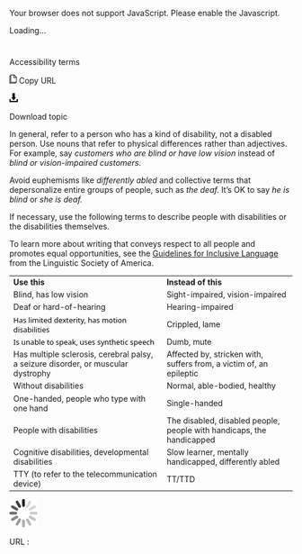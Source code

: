﻿Your browser does not support JavaScript. Please enable the Javascript.

Loading...

# 

Accessibility terms

![Copy URL](accessibility-terms_files/Copy.png)
Copy URL

![Download](accessibility-terms_files/Download.png)

Download topic

In
general, refer to a person who has a kind of disability, not a
disabled person. Use nouns that refer to physical differences
rather than adjectives. For example, say *customers who are blind or have low vision* instead of *blind or vision-impaired customers*. 

Avoid euphemisms like *differently abled* and collective terms that depersonalize entire groups of people, such as *the deaf.* It’s OK to say *he is blind* or *she is deaf.*

If necessary, use the following terms to describe people with disabilities or the disabilities themselves.

To learn more about writing that conveys respect to all people and promotes equal opportunities, see the [Guidelines for Inclusive Language](http://www.linguisticsociety.org/content/guidelines-inclusive-language "Linguistic Society of America's guidelines for inclusive language") from the Linguistic Society of America.

<table>
<tbody>
<tr class="odd">
<td><b>Use this</b></td>
<td><b>Instead of this</b></td>
</tr>
<tr class="even">
<td><div>
Blind, has low vision
</div></td>
<td><div>
Sight-impaired, vision-impaired
</div></td>
</tr>
<tr class="odd">
<td>Deaf or hard-of-hearing</td>
<td>Hearing-impaired</td>
</tr>
<tr class="even">
<td><div>
<span style="color: black; line-height: 107%; font-family: Segoe UI; font-size: small; mso-bidi-font-size: 11.0pt; mso-fareast-font-family: &quot;Times New Roman&quot;; mso-ansi-language: EN-US; mso-fareast-language: EN-US; mso-bidi-language: AR-SA; mso-themecolor: text1;">Has limited dexterity, has motion disabilities</span>
</div></td>
<td><div>
Crippled, lame
</div></td>
</tr>
<tr class="odd">
<td><span style="color: black; line-height: 107%; font-family: Segoe UI; font-size: small; mso-bidi-font-size: 11.0pt; mso-fareast-font-family: &quot;Times New Roman&quot;; mso-ansi-language: EN-US; mso-fareast-language: EN-US; mso-bidi-language: AR-SA; mso-themecolor: text1;">Is unable to speak, uses synthetic speech</span></td>
<td>Dumb, mute</td>
</tr>
<tr class="even">
<td><span style="color: black; line-height: 107%; font-size: 9pt; mso-bidi-font-size: 11.0pt; mso-fareast-font-family: &quot;Times New Roman&quot;; mso-ansi-language: EN-US; mso-fareast-language: EN-US; mso-bidi-language: AR-SA; mso-themecolor: text1;"></span><span style="font-face: Segoe UI Light;">Has multiple sclerosis, cerebral palsy, a seizure disorder, or muscular dystrophy</span></td>
<td><span style="color: black; line-height: 107%; font-family: &quot;Segoe UI Light&quot;,&quot;sans-serif&quot;; font-size: 9pt; mso-bidi-font-size: 11.0pt; mso-fareast-font-family: &quot;Times New Roman&quot;; mso-ansi-language: EN-US; mso-fareast-language: EN-US; mso-bidi-language: AR-SA; mso-themecolor: text1;"></span>Affected by, stricken with, suffers from, a victim of, an epileptic</td>
</tr>
<tr class="odd">
<td>Without disabilities</td>
<td>Normal, able-bodied, healthy</td>
</tr>
<tr class="even">
<td>One-handed, people who type with one hand</td>
<td>Single-handed</td>
</tr>
<tr class="odd">
<td>People with disabilities</td>
<td>The disabled, disabled people, people with handicaps, the handicapped</td>
</tr>
<tr class="even">
<td>Cognitive disabilities, developmental disabilities</td>
<td>Slow learner, mentally handicapped, differently abled</td>
</tr>
<tr class="odd">
<td>TTY (to refer to the telecommunication device)</td>
<td>TT/TTD</td>
</tr>
</tbody>
</table>

![In progress](accessibility-terms_files/activity-large.gif)

URL :
